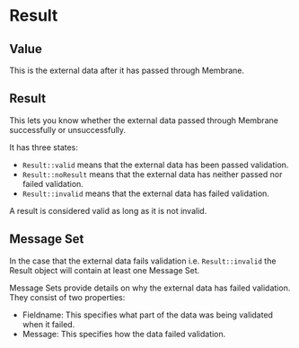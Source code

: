 # Result

## Value

This is the external data after it has passed through Membrane.

## Result

This lets you know whether the external data passed through Membrane successfully or unsuccessfully.

It has three states:

* `Result::valid` means that the external data has been passed validation.
* `Result::noResult` means that the external data has neither passed nor failed validation.
* `Result::invalid` means that the external data has failed validation.

A result is considered valid as long as it is not invalid.

## Message Set

In the case that the external data fails validation i.e. `Result::invalid` the Result object
will contain at least one Message Set.

Message Sets provide details on why the external data has failed validation. They consist of two properties:

* Fieldname: This specifies what part of the data was being validated when it failed.
* Message: This specifies how the data failed validation.
